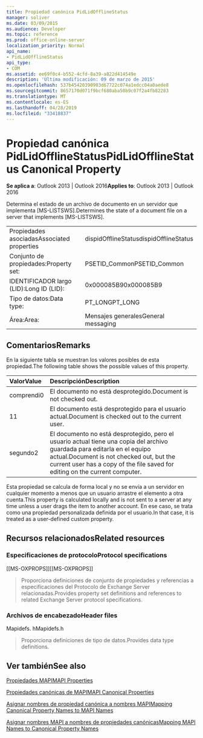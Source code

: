```yaml
---
title: Propiedad canónica PidLidOfflineStatus
manager: soliver
ms.date: 03/09/2015
ms.audience: Developer
ms.topic: reference
ms.prod: office-online-server
localization_priority: Normal
api_name:
- PidLidOfflineStatus
api_type:
- COM
ms.assetid: ee69f0c4-b552-4cfd-8a39-a822d414549e
description: 'Última modificación: 09 de marzo de 2015'
ms.openlocfilehash: 537b45420390903d67722c074a1edcc04a0aede8
ms.sourcegitcommit: 8657170d071f9bcf680aba50b9c07f2a4fb82283
ms.translationtype: MT
ms.contentlocale: es-ES
ms.lasthandoff: 04/28/2019
ms.locfileid: "33418837"
---
```

# <a name="pidlidofflinestatus-canonical-property"></a><span data-ttu-id="5e46c-103">Propiedad canónica PidLidOfflineStatus</span><span class="sxs-lookup"><span data-stu-id="5e46c-103">PidLidOfflineStatus Canonical Property</span></span>

  
  
<span data-ttu-id="5e46c-104">**Se aplica a**: Outlook 2013 | Outlook 2016</span><span class="sxs-lookup"><span data-stu-id="5e46c-104">**Applies to**: Outlook 2013 | Outlook 2016</span></span> 
  
<span data-ttu-id="5e46c-105">Determina el estado de un archivo de documento en un servidor que implementa [MS-LISTSWS].</span><span class="sxs-lookup"><span data-stu-id="5e46c-105">Determines the state of a document file on a server that implements [MS-LISTSWS].</span></span>
  
|||
|:-----|:-----|
|<span data-ttu-id="5e46c-106">Propiedades asociadas</span><span class="sxs-lookup"><span data-stu-id="5e46c-106">Associated properties</span></span>  <br/> |<span data-ttu-id="5e46c-107">dispidOfflineStatus</span><span class="sxs-lookup"><span data-stu-id="5e46c-107">dispidOfflineStatus</span></span>  <br/> |
|<span data-ttu-id="5e46c-108">Conjunto de propiedades:</span><span class="sxs-lookup"><span data-stu-id="5e46c-108">Property set:</span></span>  <br/> |<span data-ttu-id="5e46c-109">PSETID_Common</span><span class="sxs-lookup"><span data-stu-id="5e46c-109">PSETID_Common</span></span>  <br/> |
|<span data-ttu-id="5e46c-110">IDENTIFICADOR largo (LID):</span><span class="sxs-lookup"><span data-stu-id="5e46c-110">Long ID (LID):</span></span>  <br/> |<span data-ttu-id="5e46c-111">0x000085B9</span><span class="sxs-lookup"><span data-stu-id="5e46c-111">0x000085B9</span></span>  <br/> |
|<span data-ttu-id="5e46c-112">Tipo de datos:</span><span class="sxs-lookup"><span data-stu-id="5e46c-112">Data type:</span></span>  <br/> |<span data-ttu-id="5e46c-113">PT_LONG</span><span class="sxs-lookup"><span data-stu-id="5e46c-113">PT_LONG</span></span>  <br/> |
|<span data-ttu-id="5e46c-114">Área:</span><span class="sxs-lookup"><span data-stu-id="5e46c-114">Area:</span></span>  <br/> |<span data-ttu-id="5e46c-115">Mensajes generales</span><span class="sxs-lookup"><span data-stu-id="5e46c-115">General messaging</span></span>  <br/> |
   
## <a name="remarks"></a><span data-ttu-id="5e46c-116">Comentarios</span><span class="sxs-lookup"><span data-stu-id="5e46c-116">Remarks</span></span>

<span data-ttu-id="5e46c-117">En la siguiente tabla se muestran los valores posibles de esta propiedad.</span><span class="sxs-lookup"><span data-stu-id="5e46c-117">The following table shows the possible values of this property.</span></span>
  
|<span data-ttu-id="5e46c-118">**Valor**</span><span class="sxs-lookup"><span data-stu-id="5e46c-118">**Value**</span></span>|<span data-ttu-id="5e46c-119">**Descripción**</span><span class="sxs-lookup"><span data-stu-id="5e46c-119">**Description**</span></span>|
|:-----|:-----|
|<span data-ttu-id="5e46c-120">comprendi</span><span class="sxs-lookup"><span data-stu-id="5e46c-120">0</span></span>  <br/> |<span data-ttu-id="5e46c-121">El documento no está desprotegido.</span><span class="sxs-lookup"><span data-stu-id="5e46c-121">Document is not checked out.</span></span>  <br/> |
|<span data-ttu-id="5e46c-122">1</span><span class="sxs-lookup"><span data-stu-id="5e46c-122">1</span></span>  <br/> |<span data-ttu-id="5e46c-123">El documento está desprotegido para el usuario actual.</span><span class="sxs-lookup"><span data-stu-id="5e46c-123">Document is checked out to the current user.</span></span>  <br/> |
|<span data-ttu-id="5e46c-124">segundo</span><span class="sxs-lookup"><span data-stu-id="5e46c-124">2</span></span>  <br/> |<span data-ttu-id="5e46c-125">El documento no está desprotegido, pero el usuario actual tiene una copia del archivo guardada para editarla en el equipo actual.</span><span class="sxs-lookup"><span data-stu-id="5e46c-125">Document is not checked out, but the current user has a copy of the file saved for editing on the current computer.</span></span>  <br/> |
   
<span data-ttu-id="5e46c-126">Esta propiedad se calcula de forma local y no se envía a un servidor en cualquier momento a menos que un usuario arrastre el elemento a otra cuenta.</span><span class="sxs-lookup"><span data-stu-id="5e46c-126">This property is calculated locally and is not sent to a server at any time unless a user drags the item to another account.</span></span> <span data-ttu-id="5e46c-127">En ese caso, se trata como una propiedad personalizada definida por el usuario.</span><span class="sxs-lookup"><span data-stu-id="5e46c-127">In that case, it is treated as a user-defined custom property.</span></span>
  
## <a name="related-resources"></a><span data-ttu-id="5e46c-128">Recursos relacionados</span><span class="sxs-lookup"><span data-stu-id="5e46c-128">Related resources</span></span>

### <a name="protocol-specifications"></a><span data-ttu-id="5e46c-129">Especificaciones de protocolo</span><span class="sxs-lookup"><span data-stu-id="5e46c-129">Protocol specifications</span></span>

<span data-ttu-id="5e46c-130">[[MS-OXPROPS]]</span><span class="sxs-lookup"><span data-stu-id="5e46c-130">[[MS-OXPROPS]]</span></span> 
  
> <span data-ttu-id="5e46c-131">Proporciona definiciones de conjunto de propiedades y referencias a especificaciones del Protocolo de Exchange Server relacionadas.</span><span class="sxs-lookup"><span data-stu-id="5e46c-131">Provides property set definitions and references to related Exchange Server protocol specifications.</span></span>
    
### <a name="header-files"></a><span data-ttu-id="5e46c-132">Archivos de encabezado</span><span class="sxs-lookup"><span data-stu-id="5e46c-132">Header files</span></span>

<span data-ttu-id="5e46c-133">Mapidefs. h</span><span class="sxs-lookup"><span data-stu-id="5e46c-133">Mapidefs.h</span></span>
  
> <span data-ttu-id="5e46c-134">Proporciona definiciones de tipo de datos.</span><span class="sxs-lookup"><span data-stu-id="5e46c-134">Provides data type definitions.</span></span>
    
## <a name="see-also"></a><span data-ttu-id="5e46c-135">Ver también</span><span class="sxs-lookup"><span data-stu-id="5e46c-135">See also</span></span>



[<span data-ttu-id="5e46c-136">Propiedades MAPI</span><span class="sxs-lookup"><span data-stu-id="5e46c-136">MAPI Properties</span></span>](mapi-properties.md)
  
[<span data-ttu-id="5e46c-137">Propiedades canónicas de MAPI</span><span class="sxs-lookup"><span data-stu-id="5e46c-137">MAPI Canonical Properties</span></span>](mapi-canonical-properties.md)
  
[<span data-ttu-id="5e46c-138">Asignar nombres de propiedad canónica a nombres MAPI</span><span class="sxs-lookup"><span data-stu-id="5e46c-138">Mapping Canonical Property Names to MAPI Names</span></span>](mapping-canonical-property-names-to-mapi-names.md)
  
[<span data-ttu-id="5e46c-139">Asignar nombres MAPI a nombres de propiedades canónicas</span><span class="sxs-lookup"><span data-stu-id="5e46c-139">Mapping MAPI Names to Canonical Property Names</span></span>](mapping-mapi-names-to-canonical-property-names.md)

